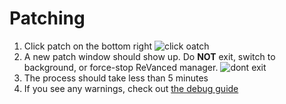 # Patching

1. Click patch on the bottom right
![click oatch](https://github.com/SodaWithoutSparkles/ReVanced-troubleshooting-guide/blob/main/screenshots/130-go_patch.jpg?raw=true)
2. A new patch window should show up. Do **NOT** exit, switch to background, or force-stop ReVanced manager.
![dont exit](https://github.com/SodaWithoutSparkles/ReVanced-troubleshooting-guide/blob/main/screenshots/140-dont_exit.jpg?raw=true)
3. The process should take less than 5 minutes
4.  If you see any warnings, check out [the debug guide](https://github.com/SodaWithoutSparkles/ReVanced-troubleshooting-guide/blob/main/README.md)

